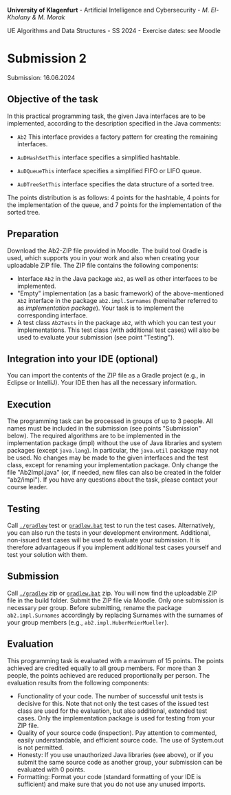 **University of Klagenfurt** - 
Artificial Intelligence and Cybersecurity - 
*M. El-Kholany & M. Morak*

UE Algorithms and Data Structures - 
SS 2024 - 
Exercise dates: see Moodle

# Submission 2

Submission: 16.06.2024

## Objective of the task

In this practical programming task, the given Java interfaces are to be implemented, according to the description specified in the Java comments:

- `Ab2` This interface provides a factory pattern for creating the remaining interfaces.

- `AuDHashSetThis` interface specifies a simplified hashtable.

- `AuDQueueThis` interface specifies a simplified FIFO or LIFO queue.

- `AuDTreeSetThis` interface specifies the data structure of a sorted tree.

The points distribution is as follows: 4 points for the hashtable, 4 points for the implementation of the queue, and 7 points for the implementation of the sorted tree.

## Preparation

Download the Ab2-ZIP file provided in Moodle. The build tool Gradle is used, which supports you in your work and also when creating your uploadable ZIP file. The ZIP file contains the following components:

- Interface `Ab2` in the Java package `ab2`, as well as other interfaces to be implemented.
- "Empty" implementation (as a basic framework) of the above-mentioned `Ab2` interface in the package `ab2.impl.Surnames` (hereinafter referred to as _implementation package_). Your task is to implement the corresponding interface.
- A test class `Ab2Tests` in the package `ab2`, with which you can test your implementations. This test class (with additional test cases) will also be used to evaluate your submission (see point "Testing").

## Integration into your IDE (optional)

You can import the contents of the ZIP file as a Gradle project (e.g., in Eclipse or IntelliJ). Your IDE then has all the necessary information.

## Execution

The programming task can be processed in groups of up to 3 people. All names must be included in the submission (see points "Submission" below). The required algorithms are to be implemented in the implementation package (impl) without the use of Java libraries and system packages (except `java.lang`). In particular, the `java.util` package may not be used. No changes may be made to the given interfaces and the test class, except for renaming your implementation package. Only change the file "Ab2Impl.java" (or, if needed, new files can also be created in the folder "ab2/impl"). If you have any questions about the task, please contact your course leader.

## Testing

Call [`./gradlew`](command:_github.copilot.openRelativePath?%5B%7B%22scheme%22%3A%22file%22%2C%22authority%22%3A%22%22%2C%22path%22%3A%22%2Fd%3A%2Fads-project%2Fgradlew%22%2C%22query%22%3A%22%22%2C%22fragment%22%3A%22%22%7D%5D "d:\ads-project\gradlew") test or [`gradlew.bat`](command:_github.copilot.openRelativePath?%5B%7B%22scheme%22%3A%22file%22%2C%22authority%22%3A%22%22%2C%22path%22%3A%22%2Fd%3A%2Fads-project%2Fgradlew.bat%22%2C%22query%22%3A%22%22%2C%22fragment%22%3A%22%22%7D%5D "d:\ads-project\gradlew.bat") test to run the test cases. Alternatively, you can also run the tests in your development environment. Additional, non-issued test cases will be used to evaluate your submission. It is therefore advantageous if you implement additional test cases yourself and test your solution with them.

## Submission

Call [`./gradlew`](command:_github.copilot.openRelativePath?%5B%7B%22scheme%22%3A%22file%22%2C%22authority%22%3A%22%22%2C%22path%22%3A%22%2Fd%3A%2Fads-project%2Fgradlew%22%2C%22query%22%3A%22%22%2C%22fragment%22%3A%22%22%7D%5D "d:\ads-project\gradlew") zip or [`gradlew.bat`](command:_github.copilot.openRelativePath?%5B%7B%22scheme%22%3A%22file%22%2C%22authority%22%3A%22%22%2C%22path%22%3A%22%2Fd%3A%2Fads-project%2Fgradlew.bat%22%2C%22query%22%3A%22%22%2C%22fragment%22%3A%22%22%7D%5D "d:\ads-project\gradlew.bat") zip. You will now find the uploadable ZIP file in the build folder. Submit the ZIP file via Moodle. Only one submission is necessary per group. Before submitting, rename the package `ab2.impl.Surnames` accordingly by replacing Surnames with the surnames of your group members (e.g., `ab2.impl.HuberMeierMueller`).

## Evaluation

This programming task is evaluated with a maximum of 15 points. The points achieved are credited equally to all group members. For more than 3 people, the points achieved are reduced proportionally per person. The evaluation results from the following components:

- Functionality of your code. The number of successful unit tests is decisive for this. Note that not only the test cases of the issued test class are used for the evaluation, but also additional, extended test cases. Only the implementation package is used for testing from your ZIP file.
- Quality of your source code (inspection). Pay attention to commented, easily understandable, and efficient source code. The use of System.out is not permitted.
- Honesty: If you use unauthorized Java libraries (see above), or if you submit the same source code as another group, your submission can be evaluated with 0 points.
- Formatting: Format your code (standard formatting of your IDE is sufficient) and make sure that you do not use any unused imports.